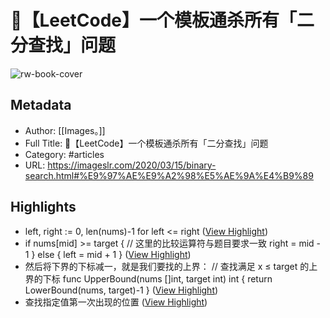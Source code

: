 # 📝【LeetCode】一个模板通杀所有「二分查找」问题

![rw-book-cover](https://readwise-assets.s3.amazonaws.com/static/images/article4.6bc1851654a0.png)

## Metadata
- Author: [[Images。]]
- Full Title: 📝【LeetCode】一个模板通杀所有「二分查找」问题
- Category: #articles
- URL: https://imageslr.com/2020/03/15/binary-search.html#%E9%97%AE%E9%A2%98%E5%AE%9A%E4%B9%89

## Highlights
- left, right := 0, len(nums)-1 for left <= right ([View Highlight](https://read.readwise.io/read/01gzjzsk827pnk1ewt3d14gmmj))
- if nums[mid] >= target { // 这里的比较运算符与题目要求一致 right = mid - 1 } else { left = mid + 1 } ([View Highlight](https://read.readwise.io/read/01gzjzsgjma3gg8s2zn4kh5txn))
- 然后将下界的下标减一，就是我们要找的上界：
  // 查找满足 x ≤ target 的上界的下标
  func UpperBound(nums []int, target int) int {
  return LowerBound(nums, target)-1
  } ([View Highlight](https://read.readwise.io/read/01gzjzqar52j24m7cczwj1tqng))
- 查找指定值第一次出现的位置 ([View Highlight](https://read.readwise.io/read/01gzjzrqq1h62yd3598xytax74))
